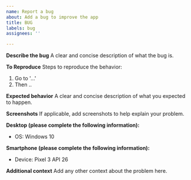 ```yaml
---
name: Report a bug
about: Add a bug to improve the app
title: BUG
labels: bug
assignees: ''

---
```


**Describe the bug**
A clear and concise description of what the bug is.

**To Reproduce**
Steps to reproduce the behavior:
1. Go to '...'
2. Then ..

**Expected behavior**
A clear and concise description of what you expected to happen.

**Screenshots**
If applicable, add screenshots to help explain your problem.

**Desktop (please complete the following information):**
 - OS: Windows 10 

**Smartphone (please complete the following information):**
 - Device: Pixel 3 API 26

**Additional context**
Add any other context about the problem here.
